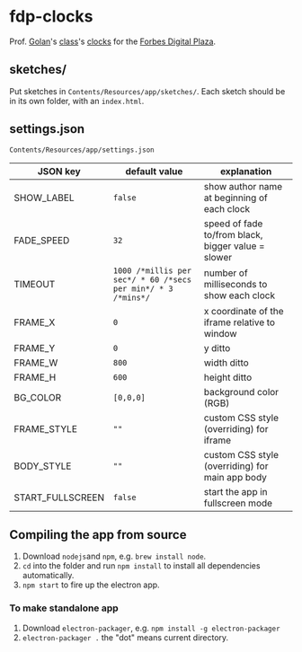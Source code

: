 # fdp-clocks

Prof. [Golan](http://flong.com/)'s [class](https://courses.ideate.cmu.edu/60-212/f2020/)'s [clocks](https://courses.ideate.cmu.edu/60-212/f2020/category/03/03-clock/) for the [Forbes Digital Plaza](https://rutheh.com/2019/05/03/forbes-digital-plaza-at-bouquet-street).

## sketches/

Put sketches in `Contents/Resources/app/sketches/`. Each sketch should be in its own folder, with an `index.html`.

## settings.json

`Contents/Resources/app/settings.json`

| JSON key | default value | explanation |
|---|---|---|
| SHOW_LABEL | `false` | show author name at beginning of each clock |
| FADE_SPEED | `32` |  speed of fade to/from black, bigger value = slower |
| TIMEOUT | `1000 /*millis per sec*/ * 60 /*secs per min*/ * 3 /*mins*/` | number of milliseconds to show each clock |
| FRAME_X | `0` | x coordinate of the iframe relative to window |
| FRAME_Y | `0` | y ditto |
| FRAME_W | `800` | width ditto |
| FRAME_H | `600` | height ditto |
| BG_COLOR | `[0,0,0]` | background color (RGB) |
| FRAME_STYLE | `""` | custom CSS style (overriding) for iframe |
| BODY_STYLE | `""` | custom CSS style (overriding) for main app body |
| START_FULLSCREEN | `false` | start the app in fullscreen mode |


## Compiling the app from source

1. Download `nodejs`and `npm`, e.g. `brew install node`.
2. `cd` into the folder and run `npm install` to install all dependencies automatically.
3. `npm start` to fire up the electron app.

### To make standalone app

1. Download `electron-packager`, e.g. `npm install -g electron-packager`
2. `electron-packager .` the "dot" means current directory.
